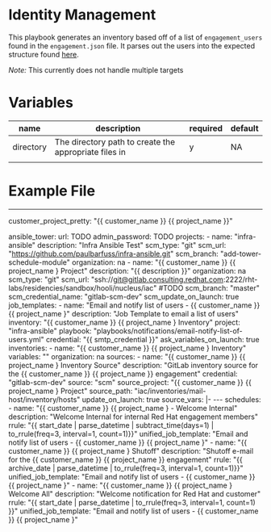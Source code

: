 # Identity Management

This playbook generates an inventory based off of a list of `engagement_users` found in the `engagement.json` file. It parses out the users into the expected structure found [here](https://github.com/redhat-cop/infra-ansible).

*Note:* This currently does not handle multiple targets

# Variables

| name      | description                                           | required | default |
|-----------|-------------------------------------------------------|----------|---------|
| directory | The directory path to create the appropriate files in | y        | NA      |
|           |                                                       |          |         |

# Example File

---
customer_project_pretty: "{{ customer_name }} {{ project_name }}"

ansible_tower:
  url: TODO
  admin_password: TODO
  projects:
    - name: "infra-ansible"
      description: "Infra Ansible Test"
      scm_type: "git"
      scm_url: "https://github.com/paulbarfuss/infra-ansible.git"
      scm_branch: "add-tower-schedule-module"
      organization: na
    - name: "{{ customer_name }} {{ project_name } Project"
      description: "{{ description }}"
      organization: na
      scm_type: "git"
      scm_url: "ssh://git@gitlab.consulting.redhat.com:2222/rht-labs/residencies/sandbox/hooli/nucleus/iac" #TODO
      scm_branch: "master"
      scm_credential_name: "gitlab-scm-dev"
      scm_update_on_launch: true
  job_templates:
    - name: "Email and notify list of users - {{ customer_name }} {{ project_name }"
      description: "Job Template to email a list of users"
      inventory: "{{ customer_name }} {{ project_name } Inventory"
      project: "infra-ansible"
      playbook: "playbooks/notifications/email-notify-list-of-users.yml"
      credential: "{{ smtp_credential }}"
      ask_variables_on_launch: true
  inventories:
    - name: "{{ customer_name }} {{ project_name } Inventory"
      variables: ""
      organization: na
      sources:
        - name: "{{ customer_name }} {{ project_name } Inventory Source"
          description: "GitLab inventory source for the {{ customer_name }} {{ project_name }} engagement"
          credential: "gitlab-scm-dev"
          source: "scm"
          source_project: "{{ customer_name }} {{ project_name } Project"
          source_path: "iac/inventories/mail-host/inventory/hosts"
          update_on_launch: true
          source_vars: |-
            ---
  schedules:
    - name: "{{ customer_name }} {{ project_name } - Welcome Internal"
      description: "Welcome Internal for internal Red Hat engagement members"
      rrule: "{{ start_date | parse_datetime | subtract_time(days=1) | to_rrule(freq=3, interval=1, count=1)}}"
      unified_job_template: "Email and notify list of users - {{ customer_name }} {{ project_name }"
    - name: "{{ customer_name }} {{ project_name } Shutoff"
      description: "Shutoff e-mail for the {{ customer_name }} {{ project_name }} engagement"
      rrule: "{{ archive_date | parse_datetime | to_rrule(freq=3, interval=1, count=1)}}"
      unified_job_template: "Email and notify list of users - {{ customer_name }} {{ project_name }"
    - name: "{{ customer_name }} {{ project_name } Welcome All"
      description: "Welcome notification for Red Hat and customer"
      rrule: "{{ start_date | parse_datetime | to_rrule(freq=3, interval=1, count=1) }}"
      unified_job_template: "Email and notify list of users - {{ customer_name }} {{ project_name }"